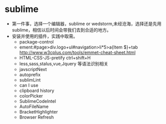 # sublime
- 第一件事，选择一个编辑器，sublime or wedstorm,未经沧海，选择还是先用sublime，相信以后时间会带我们去到合适的地方。
- 安装并使用的插件，实践中取需。
	- package-control
	- ement:#page>div.logo+ul#navigation>li*5>a{Item $}+tab
	  http://www.w3cplus.com/tools/emmet-cheat-sheet.html
	- HTML-CSS-JS-pretify ctrl+shift+H
	- less,sass,stalus,vue,Jquery 等语法识别相关
	- javscriptNext 
	- autoprefix
	- sublimLint
	- can I use
	- clipboard history
	- colorPicker
	- Sublime​Code​Intel
	- AutoFileName
	- BracketHighlighter
	- Browser Refresh

